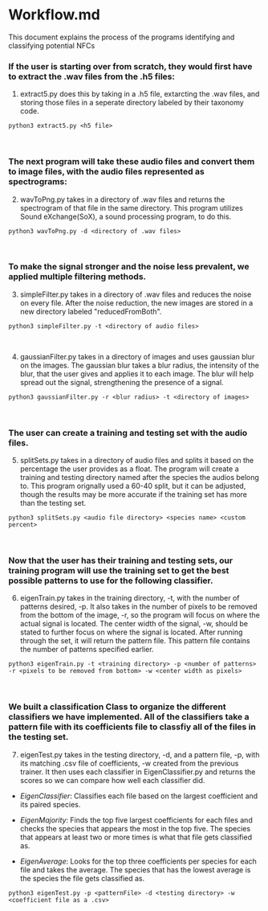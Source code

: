 # Workflow.md 
This document explains the process of the programs identifying and classifying potential NFCs


### If the user is starting over from scratch, they would first have to extract the .wav files from the .h5 files:

1. extract5.py does this by taking in a .h5 file, extarcting the .wav files, and storing those files in a seperate directory labeled by their taxonomy code.

`python3 extract5.py <h5 file>`

&nbsp;


### The next program will take these audio files and convert them to image files, with the audio files represented as spectrograms:

2. wavToPng.py takes in a directory of .wav files and returns the spectrogram of that file in the same directory. This program utilizes Sound eXchange(SoX), a sound processing program, to do this.

`python3 wavToPng.py -d <directory of .wav files>`

&nbsp;


### To make the signal stronger and the noise less prevalent, we applied multiple filtering methods.

3. simpleFilter.py takes in a directory of .wav files and reduces the noise on every file. After the noise reduction, the new images are stored in a new directory labeled "reducedFromBoth".

`python3 simpleFilter.py -t <directory of audio files>`

&nbsp;

4. gaussianFilter.py takes in a directory of images and uses gaussian blur on the images. The gaussian blur takes a blur radius, the intensity of the blur, that the user gives and applies it to each image. The blur will help spread out the signal, strengthening the presence of a signal.

`python3 gaussianFilter.py -r <blur radius> -t <directory of images>`

&nbsp;


### The user can create a training and testing set with the audio files. 

5. splitSets.py takes in a directory of audio files and splits it based on the percentage the user provides as a float. The program will create a training and testing directory named after the species the audios belong to. This program orignally used a 60-40 split, but it can be adjusted, though the results may be more accurate if the training set has more than the testing set. 

`python3 splitSets.py <audio file directory> <species name> <custom percent>`

&nbsp;


### Now that the user has their training and testing sets, our training program will use the training set to get the best possible patterns to use for the following classifier.

6. eigenTrain.py takes in the training directory, -t, with the number of patterns desired, -p. It also takes in the number of pixels to be removed from the bottom of the image, -r, so the program will focus on where the actual signal is located. The center width of the signal, -w, should be stated to further focus on where the signal is located. After running through the set, it will return the pattern file. This pattern file contains the number of patterns specified earlier.  

`python3 eigenTrain.py -t <training directory> -p <number of patterns> -r <pixels to be removed from bottom> -w <center width as pixels>`

&nbsp;


### We built a classification Class to organize the different classifiers we have implemented. All of the classifiers take a pattern file with its coefficients file to classfiy all of the files in the testing set.

7. eigenTest.py takes in the testing directory, -d, and a pattern file, -p, with its matching .csv file of coefficients, -w created from the previous trainer. It then uses each classifier in EigenClassifier.py and returns the scores so we can compare how well each classifier did.

- *EigenClassifier*: Classifies each file based on the largest coefficient and its paired species.  

- *EigenMajority*: Finds the top five largest coefficients for each files and checks the species that appears the most in the top five. The species that appears at least two or more times is what that file gets classified as. 

- *EigenAverage*: Looks for the top three coefficients per species for each file and takes the average. The species that has the lowest average is the species the file gets classified as. 

`python3 eigenTest.py -p <patternFile> -d <testing directory> -w <coefficient file as a .csv>`

&nbsp;


